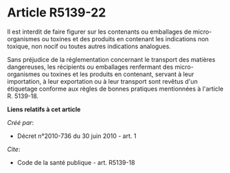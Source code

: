 # Article R5139-22

Il est interdit de faire figurer sur les contenants ou emballages de micro-organismes ou toxines et des produits en contenant
les indications non toxique, non nocif ou toutes autres indications analogues. 

Sans préjudice de la réglementation concernant le transport des matières dangereuses, les récipients ou emballages renfermant
des micro-organismes ou toxines et les produits en contenant, servant à leur importation, à leur exportation ou à leur
transport sont revêtus d'un étiquetage conforme aux règles de bonnes pratiques mentionnées à l'article R. 5139-18.

**Liens relatifs à cet article**

_Créé par_:

  - Décret n°2010-736 du 30 juin 2010 - art. 1

_Cite_:

  - Code de la santé publique - art. R5139-18
